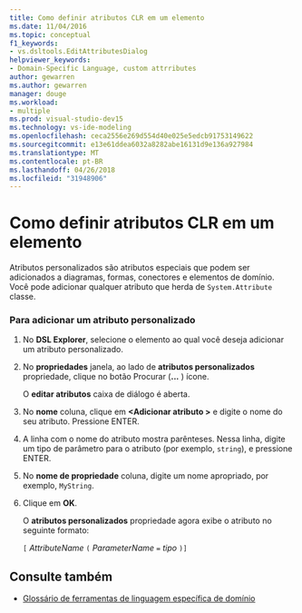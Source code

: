 ```yaml
---
title: Como definir atributos CLR em um elemento
ms.date: 11/04/2016
ms.topic: conceptual
f1_keywords:
- vs.dsltools.EditAttributesDialog
helpviewer_keywords:
- Domain-Specific Language, custom attrributes
author: gewarren
ms.author: gewarren
manager: douge
ms.workload:
- multiple
ms.prod: visual-studio-dev15
ms.technology: vs-ide-modeling
ms.openlocfilehash: ceca2556e269d554d40e025e5edcb91753149622
ms.sourcegitcommit: e13e61ddea6032a8282abe16131d9e136a927984
ms.translationtype: MT
ms.contentlocale: pt-BR
ms.lasthandoff: 04/26/2018
ms.locfileid: "31948906"
---
```

# <a name="how-to-set-clr-attributes-on-an-element"></a>Como definir atributos CLR em um elemento
Atributos personalizados são atributos especiais que podem ser adicionados a diagramas, formas, conectores e elementos de domínio. Você pode adicionar qualquer atributo que herda de `System.Attribute` classe.

### <a name="to-add-a-custom-attribute"></a>Para adicionar um atributo personalizado

1.  No **DSL Explorer**, selecione o elemento ao qual você deseja adicionar um atributo personalizado.

2.  No **propriedades** janela, ao lado de **atributos personalizados** propriedade, clique no botão Procurar (**...** ) ícone.

     O **editar atributos** caixa de diálogo é aberta.

3.  No **nome** coluna, clique em  **\<Adicionar atributo >** e digite o nome do seu atributo. Pressione ENTER.

4.  A linha com o nome do atributo mostra parênteses. Nessa linha, digite um tipo de parâmetro para o atributo (por exemplo, `string`), e pressione ENTER.

5.  No **nome de propriedade** coluna, digite um nome apropriado, por exemplo, `MyString`.

6.  Clique em **OK**.

     O **atributos personalizados** propriedade agora exibe o atributo no seguinte formato:

     `[` *AttributeName* `(` *ParameterName* `=` *tipo* `)]`

## <a name="see-also"></a>Consulte também

- [Glossário de ferramentas de linguagem específica de domínio](http://msdn.microsoft.com/ca5e84cb-a315-465c-be24-76aa3df276aa)